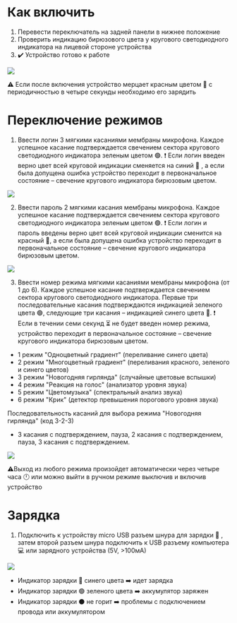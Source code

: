 # Как включить

  1. Перевести переключатель на задней панели в нижнее положение 
  2. Проверить индикацию бирюзового цвета  у кругового светодиодного индикатора на лицевой стороне устройства
  3. :heavy_check_mark: Устройство готово к работе 

![](https://github.com/EL-senes/BSU-badge/blob/main/gif/power.gif)

:warning: Если после включения устройство мерцает красным цветом :red_circle: с периодичностью в четыре секунды необходимо его зарядить

# Переключение режимов
  
  1. Ввести логин 3 мягкими касаниями мембраны микрофона. Каждое успешное касание подтверждается свечением сектора кругового светодиодного индикатора зеленым цветом :green_circle:. :exclamation: Если логин введен верно цвет всей круговой индикации сменяется на синий :large_blue_circle: , а если была допущена ошибка устройство переходит в первоначальное состояние – свечение кругового индикатора бирюзовым цветом.
  
  ![](https://github.com/EL-senes/BSU-badge/blob/main/gif/login.gif)
  
  2. Ввести пароль 2 мягкими касания мембраны микрофона. Каждое успешное касание подтверждается свечением сектора кругового светодиодного индикатора зеленым цветом :green_circle:. :exclamation: Если логин и пароль введены верно цвет всей круговой индикации сменится на красный :red_circle:, а если была допущена ошибка устройство переходит в первоначальное состояние – свечение кругового индикатора бирюзовым цветом.
  
  ![](https://github.com/EL-senes/BSU-badge/blob/main/gif/password.gif)
  
  3. Ввести номер режима мягкими касаниями мембраны микрофона (от 1 до 6). Каждое успешное касание подтверждается свечением сектора кругового светодиодного индикатора. Первые     три последовательные касания  подтверждаются индикацией зеленого цвета :green_circle:, следующие три касания –  индикацией синего цвета :large_blue_circle:. :exclamation: Если в течении семи секунд :hourglass_flowing_sand: не будет введен номер режима, устройство переходит в первоначальное состояние – свечение кругового индикатора бирюзовым цветом.

   * 1 режим "Oдноцветный градиент" (переливание синего цвета)
   * 2 режим "Mногоцветный градиент" (переливания красного, зеленого и синего цветов)
   * 3 режим "Новогодняя гирлянда" (случайные цветовые вспышки)
   * 4 режим "Реакция на голос" (анализатор уровня звука)
   * 5 режим "Цветомузыка" (спектральный анализ звука)
   * 6 режим "Крик" (детектор превышения порогового уровня звука)
   
   Последовательность касаний для выбора режима "Новогодняя гирлянда" (код 3-2-3)
   * 3 касания с подтверждением, пауза,  2 касания с подтверждением, пауза, 3 касания с подтверждением.
   
   ![](https://github.com/EL-senes/BSU-badge/blob/main/gif/switch.gif)
   
   :warning:Выход из любого режима произойдет автоматически через четыре часа :clock12: или можно выйти в ручном режиме выключив и включив устройство 
   
   # Зарядка
   
   1. Подключить к устройству micro USB разъем шнура для зарядки :electric_plug: , затем второй разъем шнура подключить  к USB разъему компьютера :computer: или зарядного устройства (5V, >100мА) 
    
   ![](https://github.com/EL-senes/BSU-badge/blob/main/gif/charge.png)
     
   * Индикатор зарядки :large_blue_circle: синего цвета :arrow_right: идет зарядка
   * Индикатор зарядки :green_circle: зеленого цвета :arrow_right: аккумулятор заряжен
   * Индикатор зарядки :black_circle: не горит :arrow_right: проблемы с подключением провода или аккумулятором
